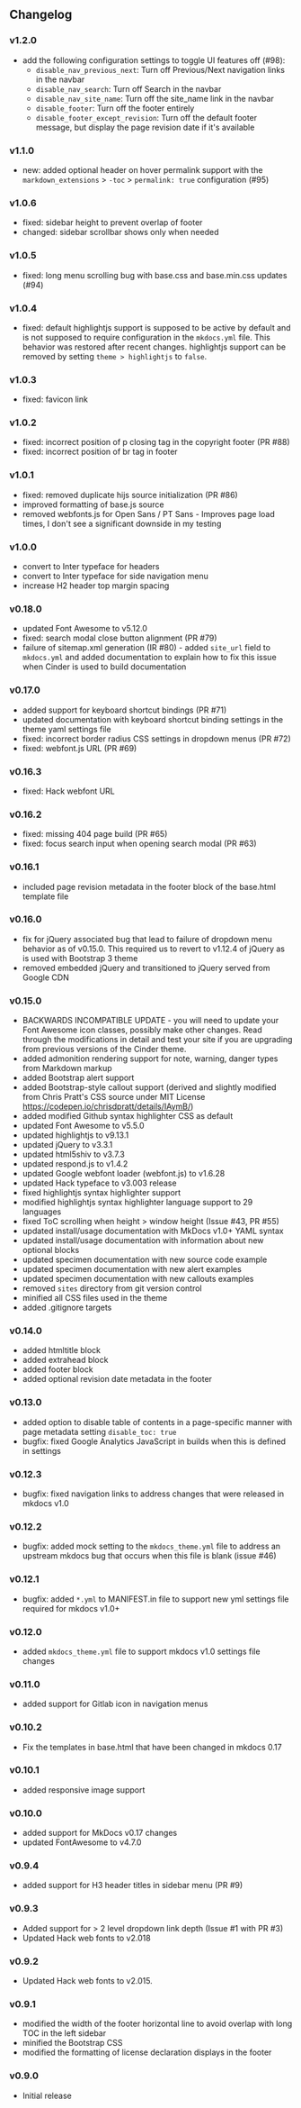 ## Changelog

### v1.2.0

- add the following configuration settings to toggle UI features off (#98):
  - `disable_nav_previous_next`: Turn off Previous/Next navigation links in the navbar
  - `disable_nav_search`: Turn off Search in the navbar
  - `disable_nav_site_name`: Turn off the site_name link in the navbar
  - `disable_footer`: Turn off the footer entirely
  - `disable_footer_except_revision`: Turn off the default footer message, but display the page revision date if it's available

### v1.1.0

- new: added optional header on hover permalink support with the `markdown_extensions` > `-toc` > `permalink: true` configuration (#95)

### v1.0.6

- fixed: sidebar height to prevent overlap of footer
- changed: sidebar scrollbar shows only when needed 

### v1.0.5

- fixed: long menu scrolling bug with base.css and base.min.css updates (#94)

### v1.0.4

- fixed: default highlightjs support is supposed to be active by default and is not supposed to require configuration in the `mkdocs.yml` file.  This behavior was restored after recent changes.  highlightjs support can be removed by setting `theme > highlightjs` to `false`.

### v1.0.3

- fixed: favicon link

### v1.0.2

- fixed: incorrect position of p closing tag in the copyright footer (PR #88)
- fixed: incorrect position of br tag in footer

### v1.0.1

- fixed: removed duplicate hijs source initialization (PR #86)
- improved formatting of base.js source
- removed webfonts.js for Open Sans / PT Sans - Improves page load times, I don't see a significant downside in my testing

### v1.0.0

- convert to Inter typeface for headers
- convert to Inter typeface for side navigation menu
- increase H2 header top margin spacing

### v0.18.0

- updated Font Awesome to v5.12.0
- fixed: search modal close button alignment (PR #79)
- failure of sitemap.xml generation (IR #80) - added `site_url` field to `mkdocs.yml` and added documentation to explain how to fix this issue when Cinder is used to build documentation

### v0.17.0

- added support for keyboard shortcut bindings (PR #71)
- updated documentation with keyboard shortcut binding settings in the theme yaml settings file
- fixed: incorrect border radius CSS settings in dropdown menus (PR #72)
- fixed: webfont.js URL (PR #69)

### v0.16.3

- fixed: Hack webfont URL

### v0.16.2

- fixed: missing 404 page build (PR #65)
- fixed: focus search input when opening search modal (PR #63)

### v0.16.1

- included page revision metadata in the footer block of the base.html template file

### v0.16.0

- fix for jQuery associated bug that lead to failure of dropdown menu behavior as of v0.15.0. This required us to revert to v1.12.4 of jQuery as is used with Bootstrap 3 theme
- removed embedded jQuery and transitioned to jQuery served from Google CDN

### v0.15.0

- BACKWARDS INCOMPATIBLE UPDATE - you will need to update your Font Awesome icon classes, possibly make other changes.  Read through the modifications in detail and test your site if you are upgrading from previous versions of the Cinder theme.
- added admonition rendering support for note, warning, danger types from Markdown markup
- added Bootstrap alert support
- added Bootstrap-style callout support (derived and slightly modified from Chris Pratt's CSS source under MIT License https://codepen.io/chrisdpratt/details/IAymB/)
- added modified Github syntax highlighter CSS as default
- updated Font Awesome to v5.5.0
- updated highlightjs to v9.13.1
- updated jQuery to v3.3.1
- updated html5shiv to v3.7.3
- updated respond.js to v1.4.2
- updated Google webfont loader (webfont.js) to v1.6.28
- updated Hack typeface to v3.003 release
- fixed highlightjs syntax highlighter support
- modified highlightjs syntax highlighter language support to 29 languages
- fixed ToC scrolling when height > window height (Issue #43, PR #55)
- updated install/usage documentation with MkDocs v1.0+ YAML syntax
- updated install/usage documentation with information about new optional blocks
- updated specimen documentation with new source code example
- updated specimen documentation with new alert examples
- updated specimen documentation with new callouts examples
- removed `sites` directory from git version control
- minified all CSS files used in the theme
- added .gitignore targets

### v0.14.0

- added htmltitle block
- added extrahead block
- added footer block
- added optional revision date metadata in the footer

### v0.13.0

- added option to disable table of contents in a page-specific manner with page metadata setting `disable_toc: true`
- bugfix: fixed Google Analytics JavaScript in builds when this is defined in settings

### v0.12.3

- bugfix: fixed navigation links to address changes that were released in mkdocs v1.0

### v0.12.2

- bugfix: added mock setting to the `mkdocs_theme.yml` file to address an upstream mkdocs bug that occurs when this file is blank (issue #46)

### v0.12.1

- bugfix: added `*.yml` to MANIFEST.in file to support new yml settings file required for mkdocs v1.0+

### v0.12.0

- added `mkdocs_theme.yml` file to support mkdocs v1.0 settings file changes

### v0.11.0

- added support for Gitlab icon in navigation menus

### v0.10.2

- Fix the templates in base.html that have been changed in mkdocs 0.17

### v0.10.1

- added responsive image support

### v0.10.0

- added support for MkDocs v0.17 changes
- updated FontAwesome to v4.7.0

### v0.9.4

- added support for H3 header titles in sidebar menu (PR #9)

### v0.9.3

- Added support for > 2 level dropdown link depth (Issue #1 with PR #3)
- Updated Hack web fonts to v2.018

### v0.9.2

- Updated Hack web fonts to v2.015.


### v0.9.1

- modified the width of the footer horizontal line to avoid overlap with long TOC in the left sidebar
- minified the Bootstrap CSS
- modified the formatting of license declaration displays in the footer

### v0.9.0

- Initial release
